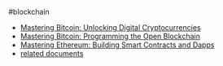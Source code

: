 #blockchain


* [Mastering Bitcoin: Unlocking Digital Cryptocurrencies](https://github.com/bitcoinbook/bitcoinbook/tree/first_edition)
* [Mastering Bitcoin: Programming the Open Blockchain](https://github.com/bitcoinbook/bitcoinbook/tree/develop)
* [Mastering Ethereum: Building Smart Contracts and Dapps](https://www.amazon.com/Mastering-Ethereum-Building-Smart-Contracts/dp/1491971940/ref=sr_1_3?ie=UTF8&qid=1494918377&sr=8-3&keywords=Mastering+Bitcoin)
* [related documents](https://www.amazon.com/s/ref=nb_sb_noss?url=search-alias%3Daps&field-keywords=Mastering+Bitcoin)
